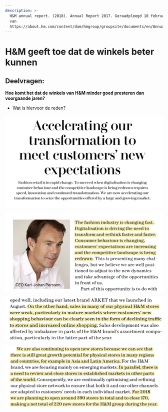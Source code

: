 ```yaml
---
description: >-
  H&M annual report. (2018). Annual Report 2017. Geraadpleegd 10 februari 2019,
  van
  https://about.hm.com/content/dam/hmgroup/groupsite/documents/en/Annual+Report/Annual+Report+2017.pdf
---
```


# H&M geeft toe dat de winkels beter kunnen

## Deelvragen:

**Hoe komt het dat de winkels van H&M minder goed presteren dan voorgaande jaren?** 

* Wat is hiervoor de reden? 

![](../../.gitbook/assets/schermafbeelding-2019-02-12-om-17.55.10.png)

![](../../.gitbook/assets/schermafbeelding-2019-02-12-om-18.03.09.png)

![](../../.gitbook/assets/schermafbeelding-2019-02-12-om-18.03.19.png)

![](../../.gitbook/assets/schermafbeelding-2019-02-12-om-18.09.40.png)

